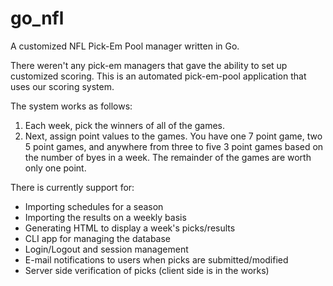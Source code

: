 go_nfl
======

A customized NFL Pick-Em Pool manager written in Go.

There weren't any pick-em managers that gave the ability to set up customized scoring. This is an automated
pick-em-pool application that uses our scoring system. 

The system works as follows:

1. Each week, pick the winners of all of the games.
2. Next, assign point values to the games. You have one 7 point game, two 5 point games, and anywhere from
three to five 3 point games based on the number of byes in a week. The remainder of the games
are worth only one point.

There is currently support for:

- Importing schedules for a season
- Importing the results on a weekly basis
- Generating HTML to display a week's picks/results
- CLI app for managing the database
- Login/Logout and session management
- E-mail notifications to users when picks are submitted/modified
- Server side verification of picks (client side is in the works)

